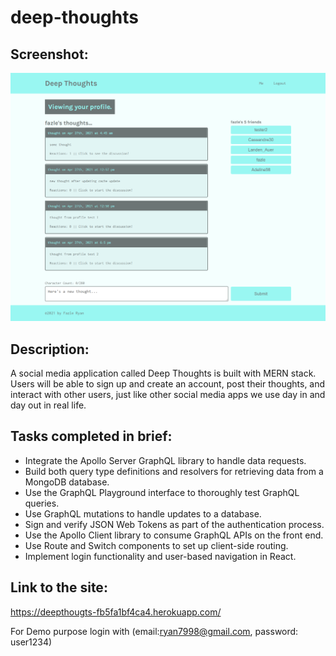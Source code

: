 # deep-thoughts

## Screenshot:

![](src/screenshot.png)

## Description:

A social media application called Deep Thoughts is built with MERN stack. Users will be able to sign up and create an account, post their thoughts, and interact with other users, just like other social media apps we use day in and day out in real life.

## Tasks completed in brief:

- Integrate the Apollo Server GraphQL library to handle data requests.
- Build both query type definitions and resolvers for retrieving data from a MongoDB database.
- Use the GraphQL Playground interface to thoroughly test GraphQL queries.
- Use GraphQL mutations to handle updates to a database.
- Sign and verify JSON Web Tokens as part of the authentication process.
- Use the Apollo Client library to consume GraphQL APIs on the front end.
- Use Route and Switch components to set up client-side routing.
- Implement login functionality and user-based navigation in React.

## Link to the site:

https://deepthougts-fb5fa1bf4ca4.herokuapp.com/

For Demo purpose login with (email:ryan7998@gmail.com, password: user1234)
